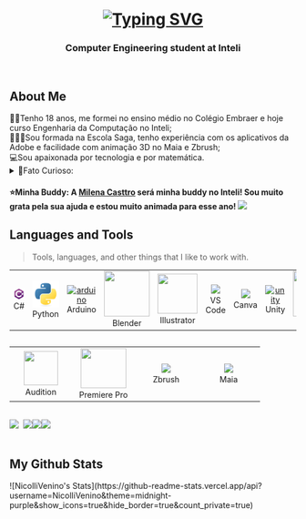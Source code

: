 <h1 align="center"><a href="https://git.io/typing-svg"><img src="https://readme-typing-svg.herokuapp.com?font=Cairo+Play&weight=500&size=30&color=FFFFFF&center=true&width=435&lines=Hi%2C+I'm+Nicolli+Venino!+👩🏻‍💻" alt="Typing SVG" /></a></h1>
<h3 align="center">Computer Engineering student at Inteli</h3>
<img src="https://user-images.githubusercontent.com/74038190/212284115-f47cd8ff-2ffb-4b04-b5bf-4d1c14c0247f.gif" width="1000" height="5">
<h2 align="left">About Me</h2> 
👩🏻Tenho 18 anos, me formei no ensino médio no Colégio Embraer e hoje curso Engenharia da Computação no Inteli;
<div></div>
👩🏻‍💻Sou formada na Escola Saga, tenho experiência com os aplicativos da Adobe e facilidade com animação 3D no Maia e Zbrush;
<div></div>
💻Sou apaixonada por tecnologia e por matemática.
<details>
<summary>🎁Fato Curioso:</summary>
Uma peculiaridade minha é que eu gosto de muito de guardar coisas que me marcaram de alguma maneira, como objetos, cartas, pedaços de papel e etc. Desde criança eu faço cápsulas do tempo para mim mesma abrir com o intervalo de alguns anos. Também sou daquelas que revela todas as fotos do celular para guardar num álbum📸. 
</details>

<h4>⭐Minha Buddy: A <a href="https://github.com/milenacastrro">Milena Casttro</a> será minha buddy no Inteli! Sou muito grata pela sua ajuda e estou muito animada para esse ano! <img src="https://github.com/Anmol-Baranwal/Cool-GIFs-For-GitHub/assets/74038190/e379a33a-b428-4385-b44f-3da16e7bac9f" width="40">&nbsp;


<h2 align="left" id="macropower-tech">Languages and Tools</h2>

> Tools, languages, and other things that I like to work with.

<table>
  <tr>
    <td align="center" width="96">
      <a href="#macropower-tech">
        <img src="https://raw.githubusercontent.com/devicons/devicon/master/icons/csharp/csharp-original.svg" />
      </a>
      <br>C#
    </td>
    <td align="center" width="96">
      <a href="#macropower-tech">
        <img src="https://raw.githubusercontent.com/devicons/devicon/master/icons/python/python-original.svg" />
      </a>
      <br>Python
    </td>
    <td align="center" width="96">
      <a href="#macropower-tech">
        <img src="https://cdn.worldvectorlogo.com/logos/arduino-1.svg" alt="arduino" width="60" height="60" />
      </a>
      <br>Arduino
    </td>
    <td align="center" width="96">
      <a href="#macropower-tech">
        <img src="https://download.blender.org/branding/community/blender_community_badge_white.svg" width="80" height="80" />
      </a>
      <br>Blender
    </td>
    <td align="center" width="96">
      <a href="#macropower-tech" >
        <img src="https://www.vectorlogo.zone/logos/adobe_illustrator/adobe_illustrator-icon.svg" width="70" height="70"/>
      </a>
      <br>Illustrator
    </td>
        <td align="center" width="96">
      <a href="#macropower-tech" >
        <img src="https://raw.githubusercontent.com/marwin1991/profile-technology-icons/refs/heads/main/icons/visual_studio_code.png"" />
      </a>
      <br>VS Code
    </td>
          <td align="center" width="96">
      <a href="#macropower-tech" >
        <img src="https://raw.githubusercontent.com/marwin1991/profile-technology-icons/refs/heads/main/icons/canva.png"" />
      </a>
      <br>Canva
    </td>
    <td align="center" width="96"> 
      <a href="#macropower-tech" >
        <img src="https://www.vectorlogo.zone/logos/unity3d/unity3d-icon.svg" alt="unity" width="70" height="70" />
      </a>
      <br>Unity
    </td>
    <td align="center" width="96"> 
      <a href="#macropower-tech" >
        <img src="https://github.com/user-attachments/assets/951d663c-9056-4134-b311-d19d56f8b86a" width="90" height="80" />
      </a>
      <br>Photoshop
    </td>
<table>

<table>
  <tr>
    <td align="center" width="96"> 
      <a href="#macropower-tech" >
        <img src="https://github.com/user-attachments/assets/1623fc95-b223-4c9d-90d5-79df95563c2d" width="60" height="60" />
      </a>
      <br>Audition
    </td>
    <td align="center" width="96">
      <a href="#macropower-tech">
        <img src="https://github.com/user-attachments/assets/a0c9cb1b-66f2-412b-8592-1cd69800544e" width="80" height="70"/>
      </a>
      <br>Premiere Pro
    </td>
    <td align="center" width="96">
      <a href="#macropower-tech">
        <img src="https://github.com/user-attachments/assets/9f093519-3180-41c0-b8d9-1fe2f25d80af" />
      </a>
      <br>Zbrush
    </td>
    <td align="center" width="96">
      <a href="#macropower-tech">
        <img src="https://github.com/user-attachments/assets/d64bc973-87af-4eca-a5da-fe3c58f20276" />
      </a>
      <br>Maia
    </td>
<table>
<img src="https://user-images.githubusercontent.com/74038190/212284115-f47cd8ff-2ffb-4b04-b5bf-4d1c14c0247f.gif" width="1000" height="5">
<img src="https://github.com/Anmol-Baranwal/Cool-GIFs-For-GitHub/assets/74038190/76036311-c8ea-4247-8bf8-a7077623036c" width="75">&nbsp; <a href="https://instagram.com/nick_venino" target="_blank"><img src="https://img.shields.io/badge/-Instagram-%23E4405F?style=for-the-badge&logo=instagram&logoColor=white" target="_blank"></a>
<a href="https://www.linkedin.com/in/nicolli-venino-santana-45875016a" target="_blank"><img src="https://img.shields.io/badge/-LinkedIn-%230077B5?style=for-the-badge&logo=linkedin&logoColor=white" target="_blank"></a> 
<a href = "mailto:nicolli.santana@sou.inteli.edu.br"><img src="https://img.shields.io/badge/-Gmail-%23333?style=for-the-badge&logo=gmail&logoColor=white" target="_blank"></a> 
<img src="https://user-images.githubusercontent.com/74038190/212284115-f47cd8ff-2ffb-4b04-b5bf-4d1c14c0247f.gif" width="1000" height="5">

<h2 align="left" id="macropower-tech">My Github Stats</h2>
![NicolliVenino's Stats](https://github-readme-stats.vercel.app/api?username=NicolliVenino&theme=midnight-purple&show_icons=true&hide_border=true&count_private=true)





